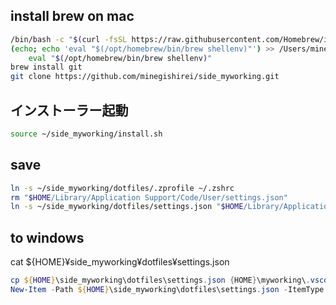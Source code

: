 

## install brew on mac

```sh
/bin/bash -c "$(curl -fsSL https://raw.githubusercontent.com/Homebrew/install/HEAD/install.sh)"
(echo; echo 'eval "$(/opt/homebrew/bin/brew shellenv)"') >> /Users/minegishirei/.zprofile
    eval "$(/opt/homebrew/bin/brew shellenv)"
brew install git
git clone https://github.com/minegishirei/side_myworking.git
```

## インストーラー起動

```sh
source ~/side_myworking/install.sh
```

## save

```sh
ln -s ~/side_myworking/dotfiles/.zprofile ~/.zshrc
rm "$HOME/Library/Application Support/Code/User/settings.json"
ln -s ~/side_myworking/dotfiles/settings.json "$HOME/Library/Application Support/Code/User/settings.json"
```

## to windows

cat ${HOME}¥side_myworking¥dotfiles¥settings.json


```ps1
cp ${HOME}\side_myworking\dotfiles\settings.json {HOME}\myworking\.vscode\settings.json
New-Item -Path ${HOME}\side_myworking\dotfiles\settings.json -ItemType SymbolicLink -Target ${HOME}\myworking\.vscode\settings.json
```






